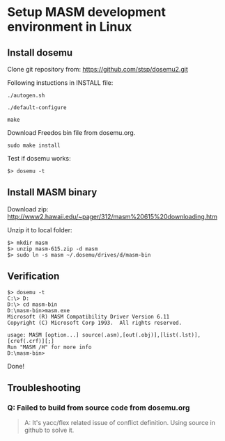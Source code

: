 # Setup MASM development environment in Linux

## Install dosemu

Clone git repository from: https://github.com/stsp/dosemu2.git

Following instuctions in INSTALL file:

```
./autogen.sh

./default-configure

make
```

Download Freedos bin file from dosemu.org.

```
sudo make install
```

Test if dosemu works:

```
$> dosemu -t

```

## Install MASM binary

Download zip: http://www2.hawaii.edu/~pager/312/masm%20615%20downloading.htm

Unzip it to local folder:

```
$> mkdir masm
$> unzip masm-615.zip -d masm
$> sudo ln -s masm ~/.dosemu/drives/d/masm-bin
```

## Verification

```
$> dosemu -t
C:\> D:
D:\> cd masm-bin
D:\masm-bin>masm.exe
Microsoft (R) MASM Compatibility Driver Version 6.11
Copyright (C) Microsoft Corp 1993.  All rights reserved.

usage: MASM [option...] source(.asm),[out(.obj)],[list(.lst)],[cref(.crf)][;]
Run "MASM /H" for more info
D:\masm-bin>

```

Done!

## Troubleshooting

### Q: Failed to build from source code from dosemu.org

> A: It's yacc/flex related issue of conflict definition. Using source in github to solve it.

